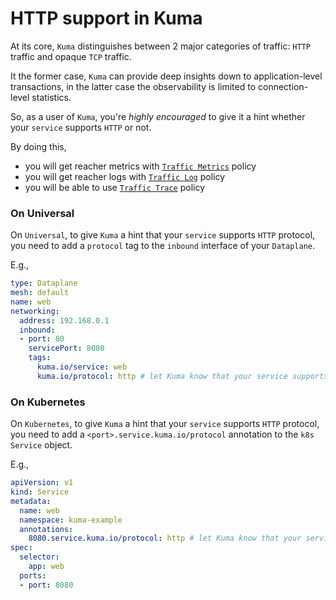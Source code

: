 # HTTP support in Kuma

At its core, `Kuma` distinguishes between 2 major categories of traffic: `HTTP` traffic and opaque `TCP` traffic.

It the former case, `Kuma` can provide deep insights down to application-level transactions, in the latter case the observability is limited to connection-level statistics.

So, as a user of `Kuma`, you're _highly encouraged_ to give it a hint whether your `service` supports `HTTP` or not.

By doing this,

* you will get reacher metrics with [`Traffic Metrics`](../traffic-metrics) policy
* you will get reacher logs with [`Traffic Log`](../traffic-log) policy
* you will be able to use [`Traffic Trace`](../traffic-trace) policy

### On Universal

On `Universal`, to give `Kuma` a hint that your `service` supports `HTTP` protocol, you need to add a `protocol` tag to the `inbound` interface of your `Dataplane`.

E.g.,

```yaml
type: Dataplane
mesh: default
name: web
networking:
  address: 192.168.0.1 
  inbound:
  - port: 80
    servicePort: 8080
    tags:
      kuma.io/service: web
      kuma.io/protocol: http # let Kuma know that your service supports HTTP protocol
```

### On Kubernetes

On `Kubernetes`, to give `Kuma` a hint that your `service` supports `HTTP` protocol, you need to add a `<port>.service.kuma.io/protocol` annotation to the `k8s` `Service` object.

E.g.,

```yaml
apiVersion: v1
kind: Service
metadata:
  name: web
  namespace: kuma-example
  annotations:
    8080.service.kuma.io/protocol: http # let Kuma know that your service supports HTTP protocol
spec:
  selector:
    app: web
  ports:
  - port: 8080
```
